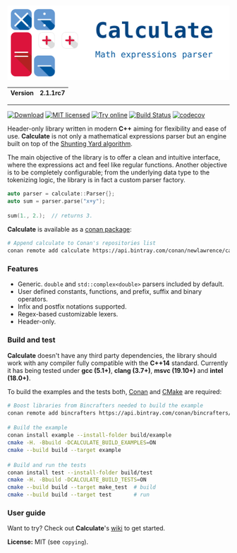 ![Calculate](resource/calculate.svg)

| Version | 2.1.1rc7 |
| ------- | -------- |

---

[![Download](https://api.bintray.com/packages/newlawrence/calculate/Calculate%3Anewlawrence/images/download.svg)](https://bintray.com/newlawrence/calculate/Calculate%3Anewlawrence/_latestVersion)
[![MIT licensed](https://img.shields.io/badge/license-MIT-blue.svg)](https://github.com/newlawrence/Calculate/blob/7f96b434dd77461f17a71f3fe3025c21b73ed0d0/copying)
[![Try online](https://img.shields.io/badge/try-online-blue.svg)](https://wandbox.org/permlink/9L91osmzIBHuSuYN)
[![Build Status](https://travis-ci.org/newlawrence/Calculate.svg?branch=master)](https://travis-ci.org/newlawrence/Calculate)
[![codecov](https://codecov.io/gh/newlawrence/Calculate/branch/master/graph/badge.svg)](https://codecov.io/gh/newlawrence/Calculate)

Header-only library written in modern **C++** aiming for flexibility and ease of use. **Calculate** is not only a mathematical expressions parser but an engine built on top of the [Shunting Yard algorithm](https://en.wikipedia.org/wiki/Shunting-yard_algorithm).

The main objective of the library is to offer a clean and intuitive interface, where the expressions act and feel like regular functions. Another objective is to be completely configurable; from the underlying data type to the tokenizing logic, the library is in fact a custom parser factory.

```c++
auto parser = calculate::Parser{};
auto sum = parser.parse("x+y");

sum(1., 2.);  // returns 3.
```

**Calculate** is available as a [conan package](https://bintray.com/newlawrence/calculate/Calculate%3Anewlawrence):

```bash
# Append calculate to Conan's repositories list
conan remote add calculate https://api.bintray.com/conan/newlawrence/calculate
```

### Features

* Generic. `double` and `std::complex<double>` parsers included by default.
* User defined constants, functions, and prefix, suffix and binary operators.
* Infix and postfix notations supported.
* Regex-based customizable lexers.
* Header-only.

### Build and test

**Calculate** doesn't have any third party dependencies, the library should work with any compiler fully compatible with the **C++14** standard. Currently it has being tested under **gcc (5.1+)**,  **clang (3.7+)**, **msvc (19.10+)** and **intel (18.0+)**.

To build the examples and the tests both, [Conan](https://conan.io/) and [CMake](https://cmake.org/) are required:

```bash
# Boost libraries from Bincrafters needed to build the example
conan remote add bincrafters https://api.bintray.com/conan/bincrafters/public-conan

# Build the example
conan install example --install-folder build/example
cmake -H. -Bbuild -DCALCULATE_BUILD_EXAMPLES=ON
cmake --build build --target example

# Build and run the tests
conan install test --install-folder build/test
cmake -H. -Bbuild -DCALCULATE_BUILD_TESTS=ON
cmake --build build --target make_test  # build
cmake --build build --target test       # run
```

### User guide

Want to try? Check out **Calculate**'s [wiki](https://github.com/newlawrence/Calculate/wiki) to get started.

**License:** MIT (see `copying`).
